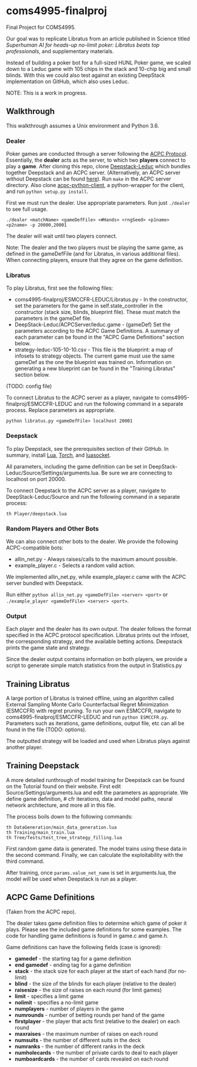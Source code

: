 # coms4995-finalproj

Final Project for COMS4995.

Our goal was to replicate Libratus from an article published in Science titled *Superhuman AI for heads-up no-limit poker: Libratus beats top professionals*, and supplementary materials.

Instead of building a poker bot for a full-sized HUNL Poker game, we scaled down to a Leduc game with 105 chips in the stack and 10-chip big and small blinds. With this we could also test against an existing DeepStack implementation on GitHub, which also uses Leduc.

NOTE: This is a work in progress.

## Walkthrough

This walkthrough assumes a Unix environment and Python 3.6.

### Dealer

Poker games are conducted through a server following the [ACPC Protocol](http://www.computerpokercompetition.org/downloads/documents/protocols/protocol.pdf).  Essentially, the **dealer** acts as the server, to which two **players** connect to play a **game**. After cloning this repo, clone [Deepstack-Leduc](https://github.com/lifrordi/DeepStack-Leduc.git) which bundles together Deepstack and an ACPC server. (Alternatively, an ACPC server without Deepstack can be found [here](https://github.com/ethansbrown/acpc/tree/master/project_acpc_server)). Run `make` in the ACPC server directory. Also clone [acpc-python-client](https://github.com/JakubPetriska/acpc-python-client), a python-wrapper for the client, and run `python setup.py install`.

First we must run the dealer. Use appropriate parameters. Run just `./dealer` to see full usage.

```
./dealer <matchName> <gameDefFile> <#Hands> <rngSeed> <p1name> <p2name> -p 20000,20001
```
The dealer will wait until two players connect.

Note: The dealer and the two players must be playing the same game, as defined in the gameDefFile (and for Libratus, in various additional files). When connecting players, ensure that they agree on the game definition.

### Libratus

To play Libratus, first see the following files:
- coms4995-finalproj/ESMCCFR-LEDUC/Libratus.py - In the constructor, set the parameters for the game in self.state_controller in the constructor (stack size, blinds, blueprint file). These must match the parameters in the gameDef file.
- DeepStack-Leduc/ACPCServer/leduc.game - (gameDef) Set the parameters according to the ACPC Game Definitions. A summary of each parameter can be found in the "ACPC Game Definitions" section below.
- strategy-leduc-105-10-10.csv - This file is the blueprint: a map of infosets to strategy objects. The current game must use the same gameDef as the one the blueprint was trained on. Information on generating a new blueprint can be found in the "Training Libratus" section below.

(TODO: config file)

To connect Libratus to the ACPC server as a player, navigate to coms4995-finalproj/ESMCCFR-LEDUC and run the following command in a separate process. Replace parameters as appropriate.

```
python libratus.py <gameDefFile> localhost 20001
```

### Deepstack

To play Deepstack, see the prerequisites section of their GitHub. In summary, install [Lua](https://www.lua.org/), [Torch](http://torch.ch/), and [luasocket](http://w3.impa.br/~diego/software/luasocket/). 

All parameters, including the game definition can be set in DeepStack-Leduc/Source/Settings/arguments.lua. Be sure we are connecting to localhost on port 20000.

To connect Deepstack to the ACPC server as a player, navigate to DeepStack-Leduc/Source and run the following command in a separate process:

```
th Player/deepstack.lua
```

### Random Players and Other Bots

We can also connect other bots to the dealer. We provide the following ACPC-compatible bots:
- allin_net.py - Always raises/calls to the maximum amount possible.
- example_player.c - Selects a random valid action.

We implemented allin_net.py, while example_player.c came with the ACPC server bundled with Deepstack.

Run either `python allin_net.py <gameDefFile> <server> <port>` or `./example_player <gameDefFile> <server> <port>`.

### Output

Each player and the dealer has its own output. The dealer follows the format specified in the ACPC protocol specification. Libratus prints out the infoset, the corresponding strategy, and the available betting actions. Deepstack prints the game state and strategy.

Since the dealer output contains information on both players, we provide a script to generate simple match statistics from the output in Statistics.py

## Training Libratus

A large portion of Libratus is trained offline, using an algorithm called External Sampling Monte Carlo Counterfactual Regret Minimization (ESMCCFR) with regret pruning. To run your own ESMCCFR, navigate to coms4995-finalproj/ESMCCFR-LEDUC and run `python ESMCCFR.py`. Parameters such as iterations, game definitions, output file, etc can all be found in the file (TODO: options).

The outputted strategy will be loaded and used when Libratus plays against another player.

## Training Deepstack

A more detailed runthrough of model training for Deepstack can be found on the Tutorial found on their website. First edit Source/Settings/arguments.lua and edit the parameters as appropriate. We define game definition, # cfr iterations, data and model paths, neural network architecture, and more all in this file.

The process boils down to the following commands:

```
th DataGeneration/main_data_generation.lua
th Training/main_train.lua
th Tree/Tests/test_tree_strategy_filling.lua
```

First random game data is generated. The model trains using these data in the second command. Finally, we can calculate the exploitability with the third command.

After training, once `params.value_net_name` is set in arguments.lua, the model will be used when Deepstack is run as a player.

## ACPC Game Definitions 

(Taken from the ACPC repo).

The dealer takes game definition files to determine which game of poker it
plays.  Please see the included game definitions for some examples.  The code
for handling game definitions is found in game.c and game.h.

Game definitions can have the following fields (case is ignored):

- **gamedef** - the starting tag for a game definition 
- **end gamedef** - ending tag for a game definition
- **stack** - the stack size for each player at the start of each hand (for no-limit)
- **blind** - the size of the blinds for each player (relative to the dealer)
- **raisesize** - the size of raises on each round (for limit games)
- **limit** - specifies a limit game
- **nolimit** - specifies a no-limit game
- **numplayers** - number of players in the game
- **numrounds** - number of betting rounds per hand of the game
- **firstplayer** - the player that acts first (relative to the dealer) on each round
- **maxraises** - the maximum number of raises on each round
- **numsuits** - the number of different suits in the deck
- **numranks** - the number of different ranks in the deck
- **numholecards** - the number of private cards to deal to each player
- **numboardcards** - the number of cards revealed on each round
